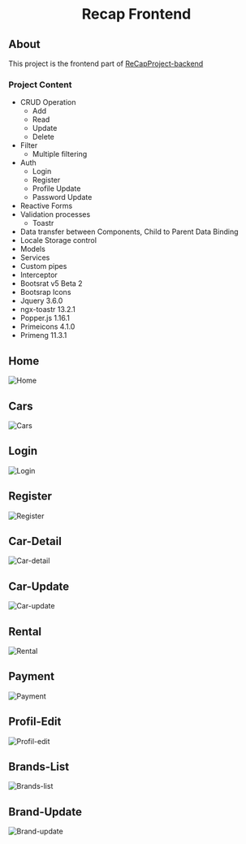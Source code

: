 <h1 align="center"> Recap Frontend  </h1>

## About

This project is the frontend part of <a href="https://github.com/cenkerkumlucali/ReCapProject" target="_blank" rel="nofollow"> ReCapProject-backend</a> 

### Project Content
- CRUD Operation
  - Add
  - Read
  - Update
  - Delete
- Filter
  - Multiple filtering
- Auth
  - Login
  - Register
  - Profile Update
  - Password Update
- Reactive Forms
- Validation processes
  - Toastr
- Data transfer between Components, Child to Parent Data Binding
- Locale Storage control
- Models
- Services
- Custom pipes
- Interceptor
- Bootsrat v5 Beta 2
- Bootsrap Icons 
- Jquery 3.6.0
- ngx-toastr 13.2.1
- Popper.js 1.16.1
- Primeicons 4.1.0
- Primeng 11.3.1

## Home 
![Home](https://github.com/cenkerkumlucali/RecapProject-Frontend/blob/master/src/images/home.png)
## Cars 
![Cars](https://github.com/cenkerkumlucali/RecapProject-Frontend/blob/master/src/images/car-list.png)
## Login
![Login](https://github.com/cenkerkumlucali/RecapProject-Frontend/blob/master/src/images/login.png)
## Register
![Register](https://github.com/cenkerkumlucali/RecapProject-Frontend/blob/master/src/images/register.png)
## Car-Detail
![Car-detail](https://github.com/cenkerkumlucali/RecapProject-Frontend/blob/master/src/images/car-detail.png)
## Car-Update
![Car-update](https://github.com/cenkerkumlucali/RecapProject-Frontend/blob/master/src/images/car-update.png)
## Rental
![Rental](https://github.com/cenkerkumlucali/RecapProject-Frontend/blob/master/src/images/rental.png)
## Payment
![Payment](https://github.com/cenkerkumlucali/RecapProject-Frontend/blob/master/src/images/payment.png)
## Profil-Edit
![Profil-edit](https://github.com/cenkerkumlucali/RecapProject-Frontend/blob/master/src/images/profil-edit.png)
## Brands-List
![Brands-list](https://github.com/cenkerkumlucali/RecapProject-Frontend/blob/master/src/images/brands.png)
## Brand-Update
![Brand-update](https://github.com/cenkerkumlucali/RecapProject-Frontend/blob/master/src/images/brands-updated.png)
